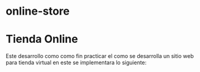 # online-store

<h1>Tienda Online</h1>

Este desarrollo como como fin practicar el como se desarrolla un sitio web para tienda virtual en este se implementara lo siguiente: